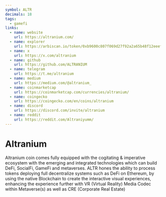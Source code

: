 ```yaml
---
symbol: ALTR
decimals: 18
tags:
  - gamefi
links:
  - name: website
    url: https://altranium.com/
  - name: explorer
    url: https://arbiscan.io/token/0xb9600c807f069d27f92a2a65b48f12eeef7e2007
  - name: x
    url: https://x.com/altranium
  - name: github
    url: https://github.com/ALTRANIUM
  - name: telegram
    url: https://t.me/altranium
  - name: medium
    url: https://medium.com/@altranium_
  - name: coinmarketcap
    url: https://coinmarketcap.com/currencies/altranium/
  - name: coingecko
    url: https://coingecko.com/en/coins/altranium
  - name: discord
    url: https://discord.com/invite/altranium
  - name: reddit
    url: https://reddit.com/Altraniyumm/
---
```


# Altranium

Altranium coin comes fully equipped with the cogitating & imperative ecosystem with the emerging and integrated technologies which can build DeFi, SocialFi, GameFi and metaverses. ALTR hones the ability to process tokens deploying full decentralize systems such as DeFi on Ethereum, by using the native Blockchain to create the interactive visual experiences, enhancing the experience further with VR (Virtual Reality) Media Codec within Metaverse(s) as well as CRE (Corporate Real Estate)
